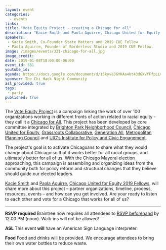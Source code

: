 ```yaml
---
layout: event
categories:
  - events
links:
title: "Vote Equity Project - creating a Chicago for all"
description: "Kacie Smith and Paola Aguirre, Chicago United for Equity 2019 Fellows, talk about the Vote Equity Project - a campaign linking the work of over 100 organizations working in different fronts of action related to racial equity - they call it a Chicago for All."
speakers:
 - Kacie Smith, Co-Founder State Matters and 2019 CUE Fellow
 - Paola Aguirre, Founder of Borderless Studio and 2019 CUE Fellow.
image: /images/events/331-chicago-for-all.jpg
image_credit:
date: 2019-01-08T18:00:00-06:00
event_id: 331
youtube_id:
agenda: https://docs.google.com/document/d/15kyveJGYKAa4kt43dGXVfFfpLLvqB7Qa5DrxZzDRmmE/edit
sponsor: The Chi Hack Night Community
asl_provided: true
tags:
 - party
published: true
---
```


The [Vote Equity Project](https://www.chicagounitedforequity.org/vote-equity) is a campaign linking the work of over 100 organizations working in different fronts of action related to racial equity - they call it a [Chicago for All](https://www.chicagoforall.org/). This project has been developed by core committee integrated by [Brighton Park Neighborhood Council](https://www.bpncchicago.org/), [Chicago United for Equity](http://www.chicagounitedforequity.org/), [Grassroots Collaborative](http://grassrootscollaborative.org/), [Generation All](https://www.generationallchicago.org/), [Metropolitan Planning Council](http://www.metroplanning.org/) and [UIC's Institute for Policy and Civic Engagement](http://ipce.uic.edu/). 

The project's goal is to activate Chicagoans to share what they would  change about Chicago so that it works better for all racial groups, and ultimately better for all of us. With the Chicago Mayoral election approaching, this campaign is assembling and organizing ideas from the community both for policy reform and structural changes that they believe should guide our elected leaders. 

[Kacie Smith](https://twitter.com/kace_il) and [Paola Aguirre](https://www.linkedin.com/in/paola-aguirre-30873b1b/), [Chicago United for Equity 2019 Fellows](https://www.chicagounitedforequity.org/equityfellows), will share more about this project – partner organizations, timeline, process, resources, events – and how can you get involved. Are your ready to listen to each other and vote for a Chicago that works for all of us?

---

**RSVP required** Braintree now requires all attendees to [RSVP beforehand](https://www.eventbrite.com/e/chi-hack-night-registration-41703945624) by 12:00 PM (noon). Walk-ins will not be allowed!

**ASL** This event **will** have an American Sign Language interpreter.

**Food** Food and drinks will be provided. We encourage attendees to bring their own water bottles to reduce waste.
